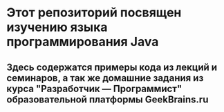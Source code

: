 # Этот репозиторий посвящен изучению языка программирования Java
## Здесь содержатся примеры кода из лекций и семинаров, а так же домашние задания из курса "Разработчик — Программист" образовательной платформы GeekBrains.ru